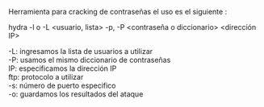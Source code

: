 Herramienta para cracking de contraseñas el uso es el siguiente :

hydra -l o -L <usuario, lista> -p, -P <contraseña o diccionario> <dirección IP> <protocolo>

-L: ingresamos la lista de usuarios a utilizar  
-P: usamos el mismo diccionario de contraseñas  
IP: especificamos la dirección IP  
ftp: protocolo a utilizar  
-s: número de puerto especifico  
-o: guardamos los resultados del ataque
